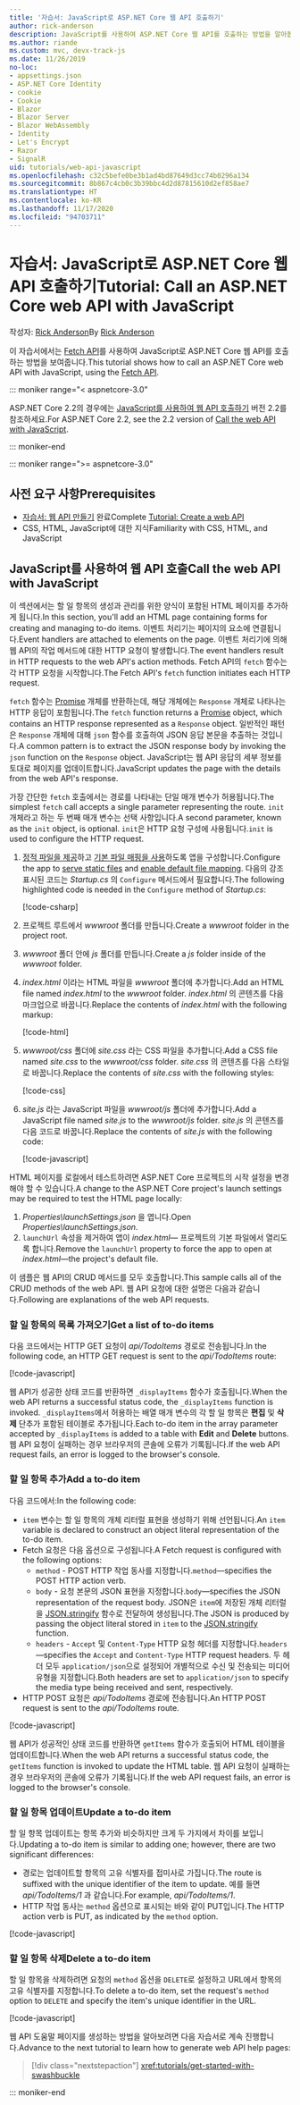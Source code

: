 ```yaml
---
title: '자습서: JavaScript로 ASP.NET Core 웹 API 호출하기'
author: rick-anderson
description: JavaScript를 사용하여 ASP.NET Core 웹 API를 호출하는 방법을 알아봅니다.
ms.author: riande
ms.custom: mvc, devx-track-js
ms.date: 11/26/2019
no-loc:
- appsettings.json
- ASP.NET Core Identity
- cookie
- Cookie
- Blazor
- Blazor Server
- Blazor WebAssembly
- Identity
- Let's Encrypt
- Razor
- SignalR
uid: tutorials/web-api-javascript
ms.openlocfilehash: c32c5befe0be3b1ad4bd87649d3cc74b0296a134
ms.sourcegitcommit: 8b867c4cb0c3b39bbc4d2d87815610d2ef858ae7
ms.translationtype: HT
ms.contentlocale: ko-KR
ms.lasthandoff: 11/17/2020
ms.locfileid: "94703711"
---
```

# <a name="tutorial-call-an-aspnet-core-web-api-with-javascript"></a><span data-ttu-id="af565-103">자습서: JavaScript로 ASP.NET Core 웹 API 호출하기</span><span class="sxs-lookup"><span data-stu-id="af565-103">Tutorial: Call an ASP.NET Core web API with JavaScript</span></span>

<span data-ttu-id="af565-104">작성자: [Rick Anderson](https://twitter.com/RickAndMSFT)</span><span class="sxs-lookup"><span data-stu-id="af565-104">By [Rick Anderson](https://twitter.com/RickAndMSFT)</span></span>

<span data-ttu-id="af565-105">이 자습서에서는 [Fetch API](https://developer.mozilla.org/docs/Web/API/Fetch_API)를 사용하여 JavaScript로 ASP.NET Core 웹 API를 호출하는 방법을 보여줍니다.</span><span class="sxs-lookup"><span data-stu-id="af565-105">This tutorial shows how to call an ASP.NET Core web API with JavaScript, using the [Fetch API](https://developer.mozilla.org/docs/Web/API/Fetch_API).</span></span>

::: moniker range="< aspnetcore-3.0"

<span data-ttu-id="af565-106">ASP.NET Core 2.2의 경우에는 [JavaScript를 사용하여 웹 API 호출하기](xref:tutorials/first-web-api#call-the-web-api-with-javascript) 버전 2.2를 참조하세요.</span><span class="sxs-lookup"><span data-stu-id="af565-106">For ASP.NET Core 2.2, see the 2.2 version of [Call the web API with JavaScript](xref:tutorials/first-web-api#call-the-web-api-with-javascript).</span></span>

::: moniker-end

::: moniker range=">= aspnetcore-3.0"

## <a name="prerequisites"></a><span data-ttu-id="af565-107">사전 요구 사항</span><span class="sxs-lookup"><span data-stu-id="af565-107">Prerequisites</span></span>

* <span data-ttu-id="af565-108">[자습서: 웹 API 만들기](xref:tutorials/first-web-api) 완료</span><span class="sxs-lookup"><span data-stu-id="af565-108">Complete [Tutorial: Create a web API](xref:tutorials/first-web-api)</span></span>
* <span data-ttu-id="af565-109">CSS, HTML, JavaScript에 대한 지식</span><span class="sxs-lookup"><span data-stu-id="af565-109">Familiarity with CSS, HTML, and JavaScript</span></span>

## <a name="call-the-web-api-with-javascript"></a><span data-ttu-id="af565-110">JavaScript를 사용하여 웹 API 호출</span><span class="sxs-lookup"><span data-stu-id="af565-110">Call the web API with JavaScript</span></span>

<span data-ttu-id="af565-111">이 섹션에서는 할 일 항목의 생성과 관리를 위한 양식이 포함된 HTML 페이지를 추가하게 됩니다.</span><span class="sxs-lookup"><span data-stu-id="af565-111">In this section, you'll add an HTML page containing forms for creating and managing to-do items.</span></span> <span data-ttu-id="af565-112">이벤트 처리기는 페이지의 요소에 연결됩니다.</span><span class="sxs-lookup"><span data-stu-id="af565-112">Event handlers are attached to elements on the page.</span></span> <span data-ttu-id="af565-113">이벤트 처리기에 의해 웹 API의 작업 메서드에 대한 HTTP 요청이 발생합니다.</span><span class="sxs-lookup"><span data-stu-id="af565-113">The event handlers result in HTTP requests to the web API's action methods.</span></span> <span data-ttu-id="af565-114">Fetch API의 `fetch` 함수는 각 HTTP 요청을 시작합니다.</span><span class="sxs-lookup"><span data-stu-id="af565-114">The Fetch API's `fetch` function initiates each HTTP request.</span></span>

<span data-ttu-id="af565-115">`fetch` 함수는 [Promise](https://developer.mozilla.org/docs/Web/JavaScript/Reference/Global_Objects/Promise) 개체를 반환하는데, 해당 개체에는 `Response` 개체로 나타나는 HTTP 응답이 포함됩니다.</span><span class="sxs-lookup"><span data-stu-id="af565-115">The `fetch` function returns a [Promise](https://developer.mozilla.org/docs/Web/JavaScript/Reference/Global_Objects/Promise) object, which contains an HTTP response represented as a `Response` object.</span></span> <span data-ttu-id="af565-116">일반적인 패턴은 `Response` 개체에 대해 `json` 함수를 호출하여 JSON 응답 본문을 추출하는 것입니다.</span><span class="sxs-lookup"><span data-stu-id="af565-116">A common pattern is to extract the JSON response body by invoking the `json` function on the `Response` object.</span></span> <span data-ttu-id="af565-117">JavaScript는 웹 API 응답의 세부 정보를 토대로 페이지를 업데이트합니다.</span><span class="sxs-lookup"><span data-stu-id="af565-117">JavaScript updates the page with the details from the web API's response.</span></span>

<span data-ttu-id="af565-118">가장 간단한 `fetch` 호출에서는 경로를 나타내는 단일 매개 변수가 허용됩니다.</span><span class="sxs-lookup"><span data-stu-id="af565-118">The simplest `fetch` call accepts a single parameter representing the route.</span></span> <span data-ttu-id="af565-119">`init` 개체라고 하는 두 번째 매개 변수는 선택 사항입니다.</span><span class="sxs-lookup"><span data-stu-id="af565-119">A second parameter, known as the `init` object, is optional.</span></span> <span data-ttu-id="af565-120">`init`은 HTTP 요청 구성에 사용됩니다.</span><span class="sxs-lookup"><span data-stu-id="af565-120">`init` is used to configure the HTTP request.</span></span>

1. <span data-ttu-id="af565-121">[정적 파일을 제공](/dotnet/api/microsoft.aspnetcore.builder.staticfileextensions.usestaticfiles#Microsoft_AspNetCore_Builder_StaticFileExtensions_UseStaticFiles_Microsoft_AspNetCore_Builder_IApplicationBuilder_)하고 [기본 파일 매핑을 사용](/dotnet/api/microsoft.aspnetcore.builder.defaultfilesextensions.usedefaultfiles#Microsoft_AspNetCore_Builder_DefaultFilesExtensions_UseDefaultFiles_Microsoft_AspNetCore_Builder_IApplicationBuilder_)하도록 앱을 구성합니다.</span><span class="sxs-lookup"><span data-stu-id="af565-121">Configure the app to [serve static files](/dotnet/api/microsoft.aspnetcore.builder.staticfileextensions.usestaticfiles#Microsoft_AspNetCore_Builder_StaticFileExtensions_UseStaticFiles_Microsoft_AspNetCore_Builder_IApplicationBuilder_) and [enable default file mapping](/dotnet/api/microsoft.aspnetcore.builder.defaultfilesextensions.usedefaultfiles#Microsoft_AspNetCore_Builder_DefaultFilesExtensions_UseDefaultFiles_Microsoft_AspNetCore_Builder_IApplicationBuilder_).</span></span> <span data-ttu-id="af565-122">다음의 강조 표시된 코드는 *Startup.cs* 의 `Configure` 메서드에서 필요합니다.</span><span class="sxs-lookup"><span data-stu-id="af565-122">The following highlighted code is needed in the `Configure` method of *Startup.cs*:</span></span>

    [!code-csharp[](first-web-api/samples/3.0/TodoApi/StartupJavaScript.cs?highlight=8-9&name=snippet_configure)]

1. <span data-ttu-id="af565-123">프로젝트 루트에서 *wwwroot* 폴더를 만듭니다.</span><span class="sxs-lookup"><span data-stu-id="af565-123">Create a *wwwroot* folder in the project root.</span></span>

1. <span data-ttu-id="af565-124">*wwwroot* 폴더 안에 *js* 폴더를 만듭니다.</span><span class="sxs-lookup"><span data-stu-id="af565-124">Create a *js* folder inside of the *wwwroot* folder.</span></span>

1. <span data-ttu-id="af565-125">*index.html* 이라는 HTML 파일을 *wwwroot* 폴더에 추가합니다.</span><span class="sxs-lookup"><span data-stu-id="af565-125">Add an HTML file named *index.html* to the *wwwroot* folder.</span></span> <span data-ttu-id="af565-126">*index.html* 의 콘텐츠를 다음 마크업으로 바꿉니다.</span><span class="sxs-lookup"><span data-stu-id="af565-126">Replace the contents of *index.html* with the following markup:</span></span>

    [!code-html[](first-web-api/samples/3.0/TodoApi/wwwroot/index.html)]

1. <span data-ttu-id="af565-127">*wwwroot/css* 폴더에 *site.css* 라는 CSS 파일을 추가합니다.</span><span class="sxs-lookup"><span data-stu-id="af565-127">Add a CSS file named *site.css* to the *wwwroot/css* folder.</span></span> <span data-ttu-id="af565-128">*site.css* 의 콘텐츠를 다음 스타일로 바꿉니다.</span><span class="sxs-lookup"><span data-stu-id="af565-128">Replace the contents of *site.css* with the following styles:</span></span>

    [!code-css[](first-web-api/samples/3.0/TodoApi/wwwroot/css/site.css)]

1. <span data-ttu-id="af565-129">*site.js* 라는 JavaScript 파일을 *wwwroot/js* 폴더에 추가합니다.</span><span class="sxs-lookup"><span data-stu-id="af565-129">Add a JavaScript file named *site.js* to the *wwwroot/js* folder.</span></span> <span data-ttu-id="af565-130">*site.js* 의 콘텐츠를 다음 코드로 바꿉니다.</span><span class="sxs-lookup"><span data-stu-id="af565-130">Replace the contents of *site.js* with the following code:</span></span>

    [!code-javascript[](first-web-api/samples/3.0/TodoApi/wwwroot/js/site.js?name=snippet_SiteJs)]

<span data-ttu-id="af565-131">HTML 페이지를 로컬에서 테스트하려면 ASP.NET Core 프로젝트의 시작 설정을 변경해야 할 수 있습니다.</span><span class="sxs-lookup"><span data-stu-id="af565-131">A change to the ASP.NET Core project's launch settings may be required to test the HTML page locally:</span></span>

1. <span data-ttu-id="af565-132">*Properties\launchSettings.json* 을 엽니다.</span><span class="sxs-lookup"><span data-stu-id="af565-132">Open *Properties\launchSettings.json*.</span></span>
1. <span data-ttu-id="af565-133">`launchUrl` 속성을 제거하여 앱이 *index.html*&mdash; 프로젝트의 기본 파일에서 열리도록 합니다.</span><span class="sxs-lookup"><span data-stu-id="af565-133">Remove the `launchUrl` property to force the app to open at *index.html*&mdash;the project's default file.</span></span>

<span data-ttu-id="af565-134">이 샘플은 웹 API의 CRUD 메서드를 모두 호출합니다.</span><span class="sxs-lookup"><span data-stu-id="af565-134">This sample calls all of the CRUD methods of the web API.</span></span> <span data-ttu-id="af565-135">웹 API 요청에 대한 설명은 다음과 같습니다.</span><span class="sxs-lookup"><span data-stu-id="af565-135">Following are explanations of the web API requests.</span></span>

### <a name="get-a-list-of-to-do-items"></a><span data-ttu-id="af565-136">할 일 항목의 목록 가져오기</span><span class="sxs-lookup"><span data-stu-id="af565-136">Get a list of to-do items</span></span>

<span data-ttu-id="af565-137">다음 코드에서는 HTTP GET 요청이 *api/TodoItems* 경로로 전송됩니다.</span><span class="sxs-lookup"><span data-stu-id="af565-137">In the following code, an HTTP GET request is sent to the *api/TodoItems* route:</span></span>

[!code-javascript[](first-web-api/samples/3.0/TodoApi/wwwroot/js/site.js?name=snippet_GetItems)]

<span data-ttu-id="af565-138">웹 API가 성공한 상태 코드를 반환하면 `_displayItems` 함수가 호출됩니다.</span><span class="sxs-lookup"><span data-stu-id="af565-138">When the web API returns a successful status code, the `_displayItems` function is invoked.</span></span> <span data-ttu-id="af565-139">`_displayItems`에서 허용하는 배열 매개 변수의 각 할 일 항목은 **편집** 및 **삭제** 단추가 포함된 테이블로 추가됩니다.</span><span class="sxs-lookup"><span data-stu-id="af565-139">Each to-do item in the array parameter accepted by `_displayItems` is added to a table with **Edit** and **Delete** buttons.</span></span> <span data-ttu-id="af565-140">웹 API 요청이 실패하는 경우 브라우저의 콘솔에 오류가 기록됩니다.</span><span class="sxs-lookup"><span data-stu-id="af565-140">If the web API request fails, an error is logged to the browser's console.</span></span>

### <a name="add-a-to-do-item"></a><span data-ttu-id="af565-141">할 일 항목 추가</span><span class="sxs-lookup"><span data-stu-id="af565-141">Add a to-do item</span></span>

<span data-ttu-id="af565-142">다음 코드에서:</span><span class="sxs-lookup"><span data-stu-id="af565-142">In the following code:</span></span>

* <span data-ttu-id="af565-143">`item` 변수는 할 일 항목의 개체 리터럴 표현을 생성하기 위해 선언됩니다.</span><span class="sxs-lookup"><span data-stu-id="af565-143">An `item` variable is declared to construct an object literal representation of the to-do item.</span></span>
* <span data-ttu-id="af565-144">Fetch 요청은 다음 옵션으로 구성됩니다.</span><span class="sxs-lookup"><span data-stu-id="af565-144">A Fetch request is configured with the following options:</span></span>
  * <span data-ttu-id="af565-145">`method` - POST HTTP 작업 동사를 지정합니다.</span><span class="sxs-lookup"><span data-stu-id="af565-145">`method`&mdash;specifies the POST HTTP action verb.</span></span>
  * <span data-ttu-id="af565-146">`body` - 요청 본문의 JSON 표현을 지정합니다.</span><span class="sxs-lookup"><span data-stu-id="af565-146">`body`&mdash;specifies the JSON representation of the request body.</span></span> <span data-ttu-id="af565-147">JSON은 `item`에 저장된 개체 리터럴을 [JSON.stringify](https://developer.mozilla.org/docs/Web/JavaScript/Reference/Global_Objects/JSON/stringify) 함수로 전달하여 생성됩니다.</span><span class="sxs-lookup"><span data-stu-id="af565-147">The JSON is produced by passing the object literal stored in `item` to the [JSON.stringify](https://developer.mozilla.org/docs/Web/JavaScript/Reference/Global_Objects/JSON/stringify) function.</span></span>
  * <span data-ttu-id="af565-148">`headers` - `Accept` 및 `Content-Type` HTTP 요청 헤더를 지정합니다.</span><span class="sxs-lookup"><span data-stu-id="af565-148">`headers`&mdash;specifies the `Accept` and `Content-Type` HTTP request headers.</span></span> <span data-ttu-id="af565-149">두 헤더 모두 `application/json`으로 설정되어 개별적으로 수신 및 전송되는 미디어 유형을 지정합니다.</span><span class="sxs-lookup"><span data-stu-id="af565-149">Both headers are set to `application/json` to specify the media type being received and sent, respectively.</span></span>
* <span data-ttu-id="af565-150">HTTP POST 요청은 *api/TodoItems* 경로에 전송됩니다.</span><span class="sxs-lookup"><span data-stu-id="af565-150">An HTTP POST request is sent to the *api/TodoItems* route.</span></span>

[!code-javascript[](first-web-api/samples/3.0/TodoApi/wwwroot/js/site.js?name=snippet_AddItem)]

<span data-ttu-id="af565-151">웹 API가 성공적인 상태 코드를 반환하면 `getItems` 함수가 호출되어 HTML 테이블을 업데이트합니다.</span><span class="sxs-lookup"><span data-stu-id="af565-151">When the web API returns a successful status code, the `getItems` function is invoked to update the HTML table.</span></span> <span data-ttu-id="af565-152">웹 API 요청이 실패하는 경우 브라우저의 콘솔에 오류가 기록됩니다.</span><span class="sxs-lookup"><span data-stu-id="af565-152">If the web API request fails, an error is logged to the browser's console.</span></span>

### <a name="update-a-to-do-item"></a><span data-ttu-id="af565-153">할 일 항목 업데이트</span><span class="sxs-lookup"><span data-stu-id="af565-153">Update a to-do item</span></span>

<span data-ttu-id="af565-154">할 일 항목 업데이트는 항목 추가와 비슷하지만 크게 두 가지에서 차이를 보입니다.</span><span class="sxs-lookup"><span data-stu-id="af565-154">Updating a to-do item is similar to adding one; however, there are two significant differences:</span></span>

* <span data-ttu-id="af565-155">경로는 업데이트할 항목의 고유 식별자를 접미사로 가집니다.</span><span class="sxs-lookup"><span data-stu-id="af565-155">The route is suffixed with the unique identifier of the item to update.</span></span> <span data-ttu-id="af565-156">예를 들면 *api/TodoItems/1* 과 같습니다.</span><span class="sxs-lookup"><span data-stu-id="af565-156">For example, *api/TodoItems/1*.</span></span>
* <span data-ttu-id="af565-157">HTTP 작업 동사는 `method` 옵션으로 표시되는 바와 같이 PUT입니다.</span><span class="sxs-lookup"><span data-stu-id="af565-157">The HTTP action verb is PUT, as indicated by the `method` option.</span></span>

[!code-javascript[](first-web-api/samples/3.0/TodoApi/wwwroot/js/site.js?name=snippet_UpdateItem)]

### <a name="delete-a-to-do-item"></a><span data-ttu-id="af565-158">할 일 항목 삭제</span><span class="sxs-lookup"><span data-stu-id="af565-158">Delete a to-do item</span></span>

<span data-ttu-id="af565-159">할 일 항목을 삭제하려면 요청의 `method` 옵션을 `DELETE`로 설정하고 URL에서 항목의 고유 식별자를 지정합니다.</span><span class="sxs-lookup"><span data-stu-id="af565-159">To delete a to-do item, set the request's `method` option to `DELETE` and specify the item's unique identifier in the URL.</span></span>

[!code-javascript[](first-web-api/samples/3.0/TodoApi/wwwroot/js/site.js?name=snippet_DeleteItem)]

<span data-ttu-id="af565-160">웹 API 도움말 페이지를 생성하는 방법을 알아보려면 다음 자습서로 계속 진행합니다.</span><span class="sxs-lookup"><span data-stu-id="af565-160">Advance to the next tutorial to learn how to generate web API help pages:</span></span>

> [!div class="nextstepaction"]
> <xref:tutorials/get-started-with-swashbuckle>

::: moniker-end
